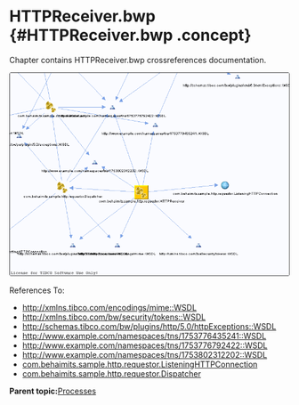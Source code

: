 # HTTPReceiver.bwp {#HTTPReceiver.bwp .concept}

Chapter contains HTTPReceiver.bwp crossreferences documentation.

![](cross_com.behaimits.sample.http.requestor.HTTPReceiver.png)

References To:

-   http://xmlns.tibco.com/encodings/mime::WSDL
-   http://xmlns.tibco.com/bw/security/tokens::WSDL
-   http://schemas.tibco.com/bw/plugins/http/5.0/httpExceptions::WSDL
-   http://www.example.com/namespaces/tns/1753776435241::WSDL
-   http://www.example.com/namespaces/tns/1753776792422::WSDL
-   http://www.example.com/namespaces/tns/1753802312202::WSDL
-   [com.behaimits.sample.http.requestor.ListeningHTTPConnection](../../../projects/com.behaimits.sample.http.requestor/Resources/com/behaimits/sample/http/requestor/ListeningHTTPConnection.httpConnResource.md)
-   [com.behaimits.sample.http.requestor.Dispatcher](../../../projects/com.behaimits.sample.http.requestor/Processes/com/behaimits/sample/http/requestor/Dispatcher.bwp.md)

**Parent topic:**[Processes](../../../cross/dependencies/processes/processes.md)

